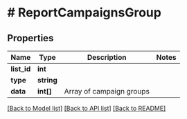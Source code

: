 # # ReportCampaignsGroup

## Properties

Name | Type | Description | Notes
------------ | ------------- | ------------- | -------------
**list_id** | **int** |  |
**type** | **string** |  |
**data** | **int[]** | Array of campaign groups |

[[Back to Model list]](../../README.md#models) [[Back to API list]](../../README.md#endpoints) [[Back to README]](../../README.md)
